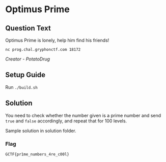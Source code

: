 # Optimus Prime

## Question Text

Optimus Prime is lonely, help him find his friends!

`nc prog.chal.gryphonctf.com 18172`

*Creator - PotatoDrug*

## Setup Guide
Run `./build.sh`

## Solution
You need to check whether the number given is a prime number and send `true` and `false` accordingly, and repeat that for 100 levels.

Sample solution in solution folder.

### Flag

`GCTF{pr1me_numbers_4re_c00l}`